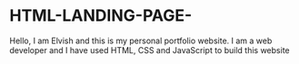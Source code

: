 # HTML-LANDING-PAGE-
Hello, I am Elvish and this is my personal portfolio website.
I am a web developer and I have used HTML, CSS and JavaScript to build this website

